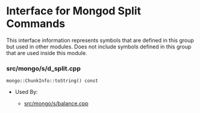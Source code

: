 
# Interface for Mongod Split Commands
This interface information represents symbols that are defined in this group but used in other modules.  Does not include symbols defined in this group that are used inside this module.

### src/mongo/s/d\_split.cpp

<div></div>

    mongo::ChunkInfo::toString() const

- Used By:

    - [src/mongo/s/balance.cpp](../../../../sharding/balancer)
